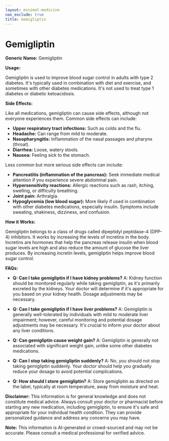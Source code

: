 ```yaml
---
layout: minimal-medicine
nav_exclude: true
title: Gemigliptin
---
```


# Gemigliptin

**Generic Name:** Gemigliptin

**Usage:**

Gemigliptin is used to improve blood sugar control in adults with type 2 diabetes. It's typically used in combination with diet and exercise, and sometimes with other diabetes medications.  It's not used to treat type 1 diabetes or diabetic ketoacidosis.

**Side Effects:**

Like all medications, gemigliptin can cause side effects, although not everyone experiences them.  Common side effects can include:

* **Upper respiratory tract infections:**  Such as colds and the flu.
* **Headache:**  Can range from mild to moderate.
* **Nasopharyngitis:** Inflammation of the nasal passages and pharynx (throat).
* **Diarrhea:** Loose, watery stools.
* **Nausea:** Feeling sick to the stomach.

Less common but more serious side effects can include:

* **Pancreatitis (inflammation of the pancreas):**  Seek immediate medical attention if you experience severe abdominal pain.
* **Hypersensitivity reactions:**  Allergic reactions such as rash, itching, swelling, or difficulty breathing.
* **Joint pain:**  Arthralgia.
* **Hypoglycemia (low blood sugar):** More likely if used in combination with other diabetes medications, especially insulin. Symptoms include sweating, shakiness, dizziness, and confusion.


**How it Works:**

Gemigliptin belongs to a class of drugs called dipeptidyl peptidase-4 (DPP-4) inhibitors.  It works by increasing the levels of incretins in the body. Incretins are hormones that help the pancreas release insulin when blood sugar levels are high and also reduce the amount of glucose the liver produces. By increasing incretin levels, gemigliptin helps improve blood sugar control.

**FAQs:**

* **Q: Can I take gemigliptin if I have kidney problems?** A:  Kidney function should be monitored regularly while taking gemigliptin, as it's primarily excreted by the kidneys.  Your doctor will determine if it's appropriate for you based on your kidney health.  Dosage adjustments may be necessary.

* **Q: Can I take gemigliptin if I have liver problems?** A:  Gemigliptin is generally well-tolerated by individuals with mild to moderate liver impairment; however, careful monitoring and potential dosage adjustments may be necessary.  It's crucial to inform your doctor about any liver conditions.

* **Q: Can gemigliptin cause weight gain?** A:  Gemigliptin is generally not associated with significant weight gain, unlike some other diabetes medications.

* **Q:  Can I stop taking gemigliptin suddenly?** A: No, you should not stop taking gemigliptin suddenly.  Your doctor should help you gradually reduce your dosage to avoid potential complications.

* **Q:  How should I store gemigliptin?** A: Store gemigliptin as directed on the label, typically at room temperature, away from moisture and heat.

**Disclaimer:**  This information is for general knowledge and does not constitute medical advice.  Always consult your doctor or pharmacist before starting any new medication, including gemigliptin, to ensure it's safe and appropriate for your individual health condition.  They can provide personalized guidance and address any concerns you may have.


**Note:** This information is AI-generated or crowd-sourced and may not be accurate. Please consult a medical professional for verified advice.